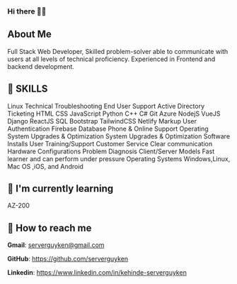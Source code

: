 ### Hi there 👋🏾


## About Me
Full Stack Web Developer, Skilled problem-solver able to communicate with users at all levels of technical proficiency. Experienced in Frontend and backend development.

##  SKILLS
Linux
Technical Troubleshooting End User Support
Active Directory
Ticketing
HTML
CSS
JavaScript
Python
C++
C#
Git
Azure
NodejS
VueJS
Django
ReactJS
SQL
Bootstrap
TailwindCSS
Netlify
Markup
User Authentication
Firebase
Database
Phone & Online Support
Operating System Upgrades & Optimization
System Upgrades & Optimization
Software Installs
User Training/Support
Customer Service
Clear communication
Hardware Configurations
Problem Diagnosis
Client/Server Models
Fast learner and can perform under pressure
Operating Systems
Windows,Linux, Mac OS ,iOS, and Android

## 📖 I'm currently learning 
AZ-200

## 📮 How to reach me
<span><strong>Gmail</strong>: <span><a href="mailto:serverguyken@gmail.com&message=Let's Work together">serverguyken@gmail.com</a></span></span>

<span><strong>GitHub</strong>: <span><a href="https://github.com/serverguyken">https://github.com/serverguyken</a></span></span>

<span><strong>Linkedin</strong>: <span><a href="https://www.linkedin.com/in/kehinde-serverguyken">https://www.linkedin.com/in/kehinde-serverguyken</a></span></span>
